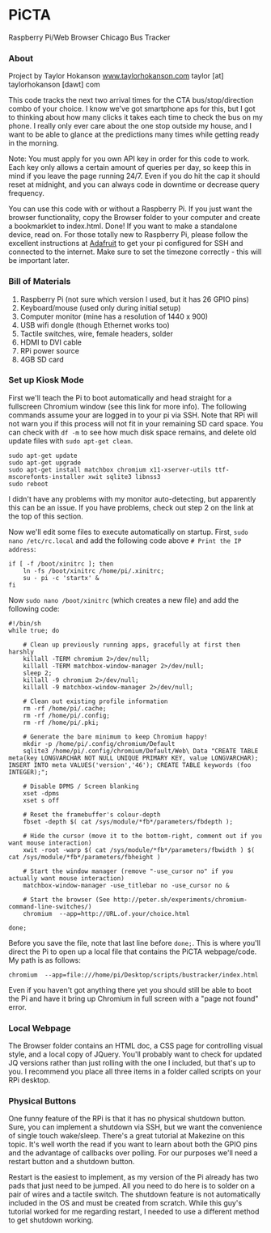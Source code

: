 # PiCTA
Raspberry Pi/Web Browser Chicago Bus Tracker

### About

Project by Taylor Hokanson
www.taylorhokanson.com
taylor [at] taylorhokanson [dawt] com 

This code tracks the next two arrival times for the CTA
bus/stop/direction combo of your choice. I know we've got smartphone aps
for this, but I got to thinking
about how many clicks it takes each time to check the bus on my phone. I really
only ever care about the one stop outside my house, and I want to be
able to glance at the predictions many times while getting ready in the
morning.

Note: You must apply for you own API key in order for this code to work. Each
key only allows a certain amount of queries per day, so keep this in
mind if you leave the page running 24/7. Even if you do hit the cap it
should reset at midnight, and you can always code in downtime or
decrease query frequency.

You can use this code with or without a Raspberry Pi. If you just want
the browser functionality, copy the Browser folder to your computer and
create a bookmarklet to index.html. Done! If you want to make a standalone
device, read on. For those totally new to Raspberry Pi, please follow the
excellent instructions at
[Adafruit](https://learn.adafruit.com/category/raspberry-pi) to get your
pi configured for SSH and connected to the internet. Make sure to set
the timezone correctly - this will be important later.

### Bill of Materials

1. Raspberry Pi (not sure which version I used, but it has 26 GPIO pins)
2. Keyboard/mouse (used only during initial setup)
3. Computer monitor (mine has a resolution of 1440 x 900)
4. USB wifi dongle (though Ethernet works too)
5. Tactile switches, wire, female headers, solder
6. HDMI to DVI cable
7. RPi power source
8. 4GB SD card

### Set up Kiosk Mode

First we'll teach the Pi to boot automatically and head straight for a
fullscreen Chromium window (see this link for more info). The following
commands assume your are logged in to your pi via SSH. Note that RPi
will not warn you if this process will not fit in your remaining SD card
space. You can check with `df -m` to see how much disk space remains, and
delete old update files with `sudo apt-get clean`.

```
sudo apt-get update
sudo apt-get upgrade
sudo apt-get install matchbox chromium x11-xserver-utils ttf-mscorefonts-installer xwit sqlite3 libnss3
sudo reboot
```

I didn't have any problems with my monitor auto-detecting, but
apparently this can be an issue. If you have problems, check out step 2
on the link at the top of this section.

Now we'll edit some files to execute automatically on startup. First,
`sudo nano /etc/rc.local` and add the following code above `# Print the IP
address`:

```
if [ -f /boot/xinitrc ]; then
	ln -fs /boot/xinitrc /home/pi/.xinitrc;
	su - pi -c 'startx' &
fi
```

Now `sudo nano /boot/xinitrc` (which creates a new file) and add the following code:

```
#!/bin/sh
while true; do

	# Clean up previously running apps, gracefully at first then harshly
	killall -TERM chromium 2>/dev/null;
	killall -TERM matchbox-window-manager 2>/dev/null;
	sleep 2;
	killall -9 chromium 2>/dev/null;
	killall -9 matchbox-window-manager 2>/dev/null;

	# Clean out existing profile information
	rm -rf /home/pi/.cache;
	rm -rf /home/pi/.config;
	rm -rf /home/pi/.pki;

	# Generate the bare minimum to keep Chromium happy!
	mkdir -p /home/pi/.config/chromium/Default
	sqlite3 /home/pi/.config/chromium/Default/Web\ Data "CREATE TABLE meta(key LONGVARCHAR NOT NULL UNIQUE PRIMARY KEY, value LONGVARCHAR); INSERT INTO meta VALUES('version','46'); CREATE TABLE keywords (foo INTEGER);";

	# Disable DPMS / Screen blanking
	xset -dpms
	xset s off

	# Reset the framebuffer's colour-depth
	fbset -depth $( cat /sys/module/*fb*/parameters/fbdepth );

	# Hide the cursor (move it to the bottom-right, comment out if you want mouse interaction)
	xwit -root -warp $( cat /sys/module/*fb*/parameters/fbwidth ) $( cat /sys/module/*fb*/parameters/fbheight )

	# Start the window manager (remove "-use_cursor no" if you actually want mouse interaction)
	matchbox-window-manager -use_titlebar no -use_cursor no &

	# Start the browser (See http://peter.sh/experiments/chromium-command-line-switches/)
	chromium  --app=http://URL.of.your/choice.html

done;
```

Before you save the file, note that last line before `done;`. This is
where you'll direct the Pi to open up a local file that contains the
PiCTA webpage/code. My path is as follows:

```
chromium  --app=file:///home/pi/Desktop/scripts/bustracker/index.html
```

Even if you haven't got anything there yet you should still be able to
boot the Pi and have it  bring up Chromium in full screen with a "page
not found" error.

### Local Webpage

The Browser folder contains an HTML doc, a CSS page for controlling
visual style, and a local copy of JQuery. You'll probably want to check
for updated JQ versions rather than just rolling with the one I
included, but that's up to you. I recommend you place all three items in
a folder called scripts on your RPi desktop.

### Physical Buttons

One funny feature of the RPi is that it has no physical shutdown button.
Sure, you can implement a shutdown via SSH, but we want the convenience
of single touch wake/sleep. There's a great tutorial at Makezine on this
topic. It's well worth the read if you want to learn about both the GPIO
pins and the advantage of callbacks over polling. For our purposes we'll
need a restart button and a shutdown button.

Restart is the easiest to implement, as my version of the Pi already has
two pads that just need to be jumped. All you need to do here is to
solder on a pair of wires and a tactile switch. The shutdown feature is
not automatically included in the OS and must be created from scratch.
While this guy's tutorial worked for me regarding restart, I needed to
use a different method to get shutdown working.
